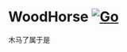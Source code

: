 # WoodHorse [![Go](https://github.com/algxdm/Meteora/actions/workflows/go.yml/badge.svg)](https://github.com/algxdm/Meteora/actions/workflows/go.yml)
木马了属于是
